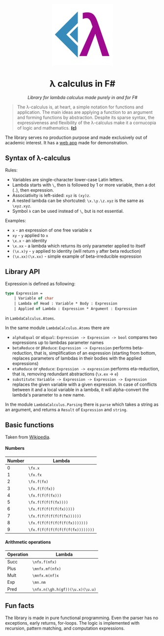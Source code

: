 <p align="center">
<img src="./.github/logo_transparent.png" width="200" />
</p>
<p align="center">  
<h1 align="center">λ calculus in F#</h1>
</p>
<p align="center">
    <i>
        Library for lambda calculus made purely in and for F#
    </i>
</p>

> The λ-calculus is, at heart, a simple notation for functions and application. The main ideas are applying a function to an argument and forming functions by abstraction. Despite its sparse syntax, the expressiveness and flexibility of the λ-calculus make it a cornucopia of logic and mathematics. [**(c)**](https://plato.stanford.edu/entries/lambda-calculus/)

The library serves no production purpose and made exclusively out of academic interest. It has a [web app](https://whiteblackgoose.github.io/LambdaCalculusFSharp/) made for demonstration.

## Syntax of λ-calculus

Rules:
- Variables are single-character lower-case Latin letters.
- Lambda starts with `\`, then is followed by 1 or more variable, then a dot (`.`), then expression.
- Associativity is left-sided: `xyz` is `(xy)z`.
- A nested lambda can be shortcuted: `\x.\y.\z.xyz` is the same as `\xyz.xyz`.
- Symbol `λ` can be used instead of `\`, but is not essential.

Examples:
- `x` - an expression of one free variable x
- `xy` - `y` applied to `x`
- `\x.x` - an identity
- `\x.xx` - a lambda which returns its only parameter applied to itself
- `(\x.x)y` - `y` applied to identity (will return `y` after beta reduction)
- `(\x.xx)(\x.xx)` - simple example of beta-irreducible expression

## Library API

Expression is defined as following:
```fs
type Expression =
    | Variable of char
    | Lambda of Head : Variable * Body : Expression
    | Applied of Lambda : Expression * Argument : Expression
```
in `LambdaCalculus.Atoms`.

In the same module `LambdaCalculus.Atoms` there are 
- `alphaEqual` or `αEqual`: `Expression -> Expression -> bool` compares two expressions up to lambdas parameter names
- `betaReduce` or `βReduce`: `Expression -> Expression` performs beta-reduction, that is, simplification of an expression
(starting from bottom, replaces parameters of lambdas in their bodies with the applied expressions)
- `etaReduce` or `ηReduce`: `Expression -> expression` performs eta-reduction, that is, removing redundant abstractions (`\x.ex` -> `e`)
- `substitute`: `Variable -> Expression -> Expression -> Expression` replaces the given variable with a given expression. In case
of conflicts between it and a local variable in a lambda, it will alpha-convert the lambda's parameter to a new name.

In the module `LambdaCalculus.Parsing` there is `parse` which takes a string as an argument, and returns a `Result` of
`Expression` and `string`.

## Basic functions

Taken from [Wikipedia](https://en.wikipedia.org/wiki/Church_encoding#Church_numerals).

#### Numbers

| Number | Lambda  |
|--------|---------|
| 0      | `\fx.x` |
| 1      | `\fx.fx` |
| 2      | `\fx.f(fx)` |
| 3      | `\fx.f(f(fx))` |
| 4      | `\fx.f(f(f(fx)))` |
| 5      | `\fx.f(f(f(f(fx))))` |
| 6      | `\fx.f(f(f(f(f(fx)))))` |
| 7      | `\fx.f(f(f(f(f(f(fx))))))` |
| 8      | `\fx.f(f(f(f(f(f(f(fx)))))))` |
| 9      | `\fx.f(f(f(f(f(f(f(f(fx))))))))` |

#### Arithmetic operations

| Operation | Lambda |
|-----------|--------|
| Succ      | `\nfx.f(nfx)` |
| Plus      | `\mnfx.mf(nfx)` |
| Mult      | `\mnfx.m(nf)x` |
| Exp       | `\mn.nm` |
| Pred      | `\nfx.n(\gh.h(gf))(\u.x)(\u.u)` |


## Fun facts

The library is made in pure functional programming. Even the parser has no exceptions, early returns, for-loops.
The logic is implemented with recursion, pattern matching, and computation expressions.
